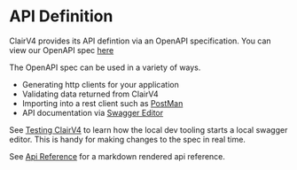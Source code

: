 # API Definition

ClairV4 provides its API defintion via an OpenAPI specification. You can view our OpenAPI spec [here](https://raw.githubusercontent.com/quay/clair/development-4.0/openapi.yaml)

The OpenAPI spec can be used in a variety of ways.
* Generating http clients for your application
* Validating data returned from ClairV4
* Importing into a rest client such as [PostMan](https://learning.postman.com/docs/integrations/available-integrations/working-with-openAPI/)
* API documentation via [Swagger Editor](https://petstore.swagger.io/#/)

See [Testing ClairV4](./testing.md) to learn how the local dev tooling starts a local swagger editor. This is handy for making changes to the spec in real time.

See [Api Reference](./reference/api.md) for a markdown rendered api reference.

